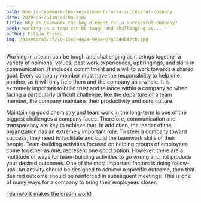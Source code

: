 ```yaml
---
path: Why-is-teamwork-the-key-element-for-a-successful-company
date: 2020-05-25T10:20:04.210Z
title: Why is teamwork the key element for a successful company?
peek: Working in a team can be tough and challenging as...
author: Filipa Prisco
img: /assets/a375f270-154b-4a24-9e8a-67a3544b47cb.jpg
---
```

Working in a team can be tough and challenging as it brings together a variety of opinions, values, past work experiences, upbringings, and skills in communication. It includes commitment and a will to work towards a shared goal. Every company member must have the responsibility to help one another, as it will only help them and the company as a whole. It is extremely important to build trust and reliance within a company so when facing a particularly difficult challenge, like the departure of a team member, the company maintains their productivity and core culture.

Maintaining good chemistry and team work in the long-term is one of the biggest challenges a company faces. Therefore, communication and transparency are key to achieve that. In addiction, the leader of the organization has an extremely important role. To steer a company toward success, they need to facilitate and build the teamwork skills of their people. Team-building activities focused on helping groups of employees come together as one, represent one good option. However, there are a multitude of ways for team-building activities to go wrong and not produce your desired outcomes. One of the most important factors is doing follow-ups. An activity should be designed to achieve a specific outcome, then that desired outcome should be reinforced in subsequent meetings. This is one of many ways for a company to bring their employees closer.

[Teamwork makes the dream work!](https://simplify-lgp.tech/team)